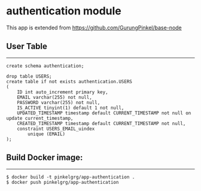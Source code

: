 # authentication module

This app is extended from https://github.com/GurungPinkel/base-node

## User Table

---

```
create schema authentication;

drop table USERS;
create table if not exists authentication.USERS
(
	ID int auto_increment primary key,
	EMAIL varchar(255) not null,
	PASSWORD varchar(255) not null,
	IS_ACTIVE tinyint(1) default 1 not null,
	UPDATED_TIMESTAMP timestamp default CURRENT_TIMESTAMP not null on update current_timestamp,
	CREATED_TIMESTAMP timestamp default CURRENT_TIMESTAMP not null,
	constraint USERS_EMAIL_uindex
		unique (EMAIL)
);

```

## Build Docker image:

---

```
$ docker build -t pinkelgrg/app-authentication .
$ docker push pinkelgrg/app-authentication

```
